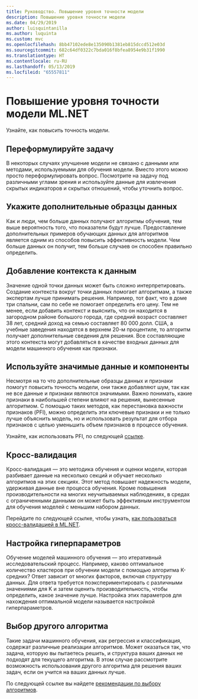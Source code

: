 ```yaml
---
title: Руководство. Повышение уровня точности модели
description: Повышение уровня точности модели
ms.date: 04/29/2019
author: luisquintanilla
ms.author: luquinta
ms.custom: mvc
ms.openlocfilehash: 8bb47102ede8e135090b1381eb815dccd512e03d
ms.sourcegitcommit: 682c64df0322c7bda016f8bfea8954e9b31f1990
ms.translationtype: HT
ms.contentlocale: ru-RU
ms.lasthandoff: 05/13/2019
ms.locfileid: "65557811"
---
```

# <a name="improve-mlnet-model-accuracy"></a>Повышение уровня точности модели ML.NET

Узнайте, как повысить точность модели.

## <a name="reframe-the-problem"></a>Переформулируйте задачу

В некоторых случаях улучшение модели не связано с данными или методами, используемыми для обучения модели. Вместо этого можно просто переформулировать вопрос. Посмотрите на задачу под различными углами зрения и используйте данные для извлечения скрытых индикаторов и скрытых отношений, чтобы уточнить вопрос.

## <a name="provide-more-data-samples"></a>Укажите дополнительные образцы данных

Как и люди, чем больше данных получают алгоритмы обучения, тем выше вероятность того, что показатели будут лучше. Предоставление дополнительных примеров обучающих данных для алгоритмов является одним из способов повысить эффективность модели. Чем больше данных он получит, тем больше случаев он способен правильно определить.

## <a name="add-context-to-the-data"></a>Добавление контекста к данным

Значение одной точки данных может быть сложно интерпретировать. Создание контекста вокруг точки данных помогает алгоритмам, а также экспертам лучше принимать решения. Например, тот факт, что в доме три спальни, сам по себе не помогает определить его цену. Тем не менее, если добавить контекст и выяснить, что он находится в загородном районе большого города, где средний возраст составляет 38 лет, средний доход на семью составляет 80 000 долл. США, а учебные заведения находятся в верхнем 20-м процентиле, то алгоритм получает дополнительные сведения для решения. Все составляющие этого контекста могут добавляться в качестве входных данных для модели машинного обучения как признаки.

## <a name="use-meaningful-data-and-features"></a>Используйте значимые данные и компоненты

Несмотря на то что дополнительные образцы данных и признаки помогут повысить точность модели, они также добавляют шум, так как не все данные и признаки являются значимыми. Важно понимать, какие признаки в наибольшей степени влияют на решения, вынесенные алгоритмом. С помощью таких методов, как перестановка важности признаков (PFI), можно определить эти ключевые признаки и не только лучше объяснить модель, но и использовать результат для отбора признаков с целью уменьшить объем признаков в процессе обучения.

Узнайте, как использовать PFI, по следующей [ссылке](../how-to-guides/explain-machine-learning-model-permutation-feature-importance-ml-net.md).

## <a name="cross-validation"></a>Кросс-валидация

Кросс-валидация — это методика обучения и оценки модели, которая разбивает данные на несколько секций и обучает несколько алгоритмов на этих секциях. Этот метод повышает надежность модели, удерживая данные вне процесса обучения. Кроме повышения производительности на многих неучитываемых наблюдениях, в средах с ограниченными данными он может быть эффективным инструментом для обучения моделей с меньшим набором данных.

Перейдите по следующей ссылке, чтобы узнать, [как пользоваться кросс-валидацией в ML.NET](../how-to-guides/train-machine-learning-model-cross-validation-ml-net.md).

## <a name="hyperparameter-tuning"></a>Настройка гиперпараметров

Обучение моделей машинного обучения — это итеративный исследовательский процесс. Например, каково оптимальное количество кластеров при обучении модели с помощью алгоритма K-средних? Ответ зависит от многих факторов, включая структуру данных. Для ответа требуется поэкспериментировать с различными значениями для K и затем оценить производительность, чтобы определить, какое значение лучше. Настройка этих параметров для нахождения оптимальной модели называется настройкой гиперпараметров.

## <a name="choose-a-different-algorithm"></a>Выбор другого алгоритма

Такие задачи машинного обучения, как регрессия и классификация, содержат различные реализации алгоритмов. Может оказаться так, что задача, которую вы пытаетесь решить, и структура ваших данных не подходят для текущего алгоритма. В этом случае рассмотрите возможность использования другого алгоритма для решения ваших задач, если он учится на ваших данных лучше.

По следующей ссылке вы найдете [рекомендации по выбору алгоритмов](../how-to-choose-an-ml-net-algorithm.md).
